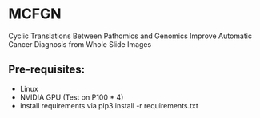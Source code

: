 # MCFGN
Cyclic Translations Between Pathomics and Genomics Improve Automatic Cancer Diagnosis from Whole Slide Images

## Pre-requisites:
* Linux
* NVIDIA GPU (Test on P100 * 4)
* install requirements via pip3 install -r requirements.txt
